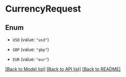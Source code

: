 # CurrencyRequest

## Enum


* `USD` (value: `"usd"`)

* `GBP` (value: `"gbp"`)

* `EUR` (value: `"eur"`)


[[Back to Model list]](../README.md#documentation-for-models) [[Back to API list]](../README.md#documentation-for-api-endpoints) [[Back to README]](../README.md)


